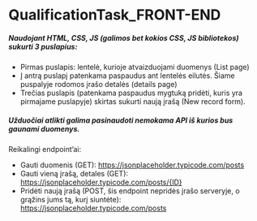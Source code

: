 # QualificationTask_FRONT-END

##### Naudojant HTML, CSS, JS (galimos bet kokios CSS, JS bibliotekos) sukurti 3 puslapius:
- Pirmas puslapis: lentelė, kurioje atvaizduojami duomenys (List page)
- Į antrą puslapį patenkama paspaudus ant lentelės eilutės. Šiame puspalyje rodomos įrašo detalės (details page)
- Trečias puslapis (patenkama paspaudus mygtuką pridėti, kuris yra pirmajame puslapyje) skirtas sukurti naują įrašą (New record form).

##### Užduočiai atlikti galima pasinaudoti nemokama API iš kurios bus gaunami duomenys.
Reikalingi endpoint’ai:
- Gauti duomenis (GET): https://jsonplaceholder.typicode.com/posts
- Gauti vieną įrašą, detales (GET): https://jsonplaceholder.typicode.com/posts/{ID}
- Pridėti naują įrašą (POST, šis endpoint nepridės įrašo serveryje, o grąžins jums tą, kurį siuntėte): https://jsonplaceholder.typicode.com/posts

